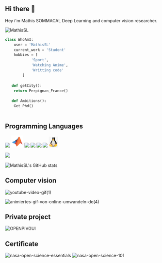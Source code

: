 ## Hi there 👋
Hey i'm Mathis SOMMACAL Deep Learning and computer vision researcher.

<p align="left"> <img src="https://komarev.com/ghpvc/?username=MathisSL" alt="MathisSL" /> </p>

```python
class WhoAmI:
	user = 'MathisSL'
   	current_work = 'Student'
   	hobbies = [
   			'Sport',
   			'Watching Anime',
   			'Writting code'
   		]
   
   def getCity():
   	return Perpignan_France()
   
   def Ambitions():
   	Get_Phd()
  
```

## Programming Languages
<img src = 'https://github.com/MarikIshtar007/MarikIshtar007/blob/master/images/c-original.svg' width='30'/> <img src = 'https://github.com/MathisSL/MathisSL/blob/main/matlab.svg' width='40'/> <img src = 'https://github.com/MarikIshtar007/MarikIshtar007/blob/master/images/cpp.svg' width='30'/> <img src = 'https://github.com/MarikIshtar007/MarikIshtar007/blob/master/images/python2.png' width='30'/>  <img src = 'https://github.com/MarikIshtar007/MarikIshtar007/blob/master/images/html.svg' width='30'/>
<img src = 'https://github.com/MarikIshtar007/MarikIshtar007/blob/master/images/sql.svg' width='30'/> <img src = 'https://github.com/MathisSL/MathisSL/blob/main/png-clipart-penguin-linux-tux-computer-software-svg-gallery-computer-vertebrate-thumbnail.png' width='30'/>

<img src = "https://github-readme-stats.vercel.app/api/top-langs/?username=MathisSL&layout=compact">

![MathisSL's GitHub stats](https://github-readme-stats.vercel.app/api?username=MathisSL&show_icons=true&theme=radical)

## Computer vision
![youtube-video-gif(1)](https://github.com/user-attachments/assets/fa5dadca-4a42-47b7-9d5a-6dc0f6296807)


![animiertes-gif-von-online-umwandeln-de(4)](https://github.com/user-attachments/assets/2a47de1d-4869-48c9-8736-761b1044212c)

## Private project 
<img width="606" height="574" alt="OPENPIVGUI" src="https://github.com/user-attachments/assets/91fc25ed-5487-4f61-a732-086dc7226dc6" />

## Certificate
<img width="252" height="252" alt="nasa-open-science-essentials" src="https://github.com/user-attachments/assets/265947ec-023a-421d-8d76-2ead4bbd642f" />
<img width="252" height="252" alt="nasa-open-science-101" src="https://github.com/user-attachments/assets/5c13725b-a586-45e7-8d0b-7a28840b0d4e" />
